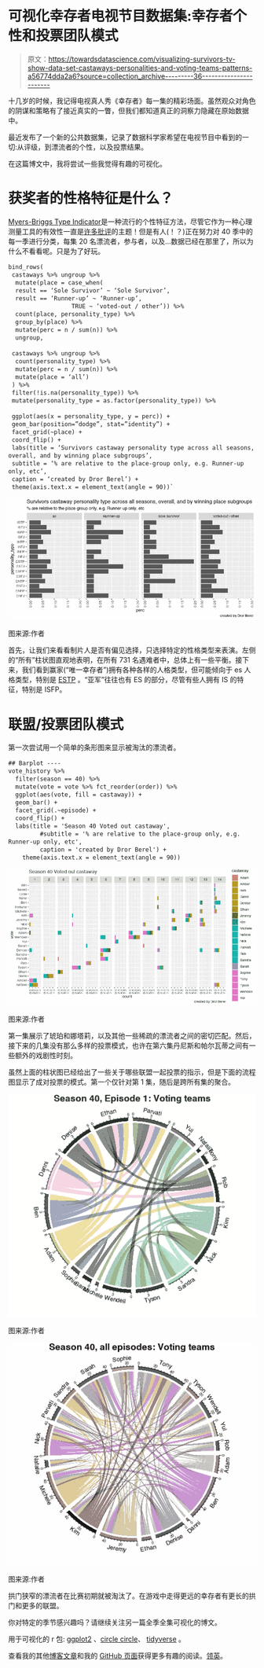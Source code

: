 # 可视化幸存者电视节目数据集:幸存者个性和投票团队模式

> 原文：<https://towardsdatascience.com/visualizing-survivors-tv-show-data-set-castaways-personalities-and-voting-teams-patterns-a56774dda2a6?source=collection_archive---------36----------------------->

十几岁的时候，我记得电视真人秀《幸存者》每一集的精彩场面。虽然观众对角色的阴谋和策略有了接近真实的一瞥，但我们都知道真正的洞察力隐藏在原始数据中。

最近发布了一个新的公共数据集，记录了数据科学家希望在电视节目中看到的一切:从评级，到漂流者的个性，以及投票结果。

在这篇博文中，我将尝试一些我觉得有趣的可视化。

# 获奖者的性格特征是什么？

[Myers-Briggs Type Indicator](https://en.wikipedia.org/wiki/Myers%E2%80%93Briggs_Type_Indicator#Criticism)是一种流行的个性特征方法，尽管它作为一种心理测量工具的有效性一直是[许多批评](https://www.vox.com/2014/7/15/5881947/myers-briggs-personality-test-meaningless)的主题！但是有人(！？)正在努力对 40 季中的每一季进行分类，每集 20 名漂流者，参与者，以及…数据已经在那里了，所以为什么不看看呢。只是为了好玩。

```
bind_rows(
 castaways %>% ungroup %>% 
  mutate(place = case_when(
  result == ‘Sole Survivor’ ~ ‘Sole Survivor’, 
  result == ‘Runner-up’ ~ ‘Runner-up’,
                  TRUE ~ ‘voted-out / other’)) %>% 
  count(place, personality_type) %>% 
  group_by(place) %>% 
  mutate(perc = n / sum(n)) %>% 
  ungroup,

 castaways %>% ungroup %>% 
  count(personality_type) %>% 
  mutate(perc = n / sum(n)) %>% 
  mutate(place = ‘all’) 
 ) %>% 
 filter(!is.na(personality_type)) %>% 
 mutate(personality_type = as.factor(personality_type)) %>% 

 ggplot(aes(x = personality_type, y = perc)) + 
 geom_bar(position=”dodge”, stat=”identity”) +
 facet_grid(~place) +
 coord_flip() + 
 labs(title = ‘Survivors castaway personality type across all seasons, overall, and by winning place subgroups’,
 subtitle = ‘% are relative to the place-group only, e.g. Runner-up only, etc’,
 caption = ‘created by Dror Berel’) + 
 theme(axis.text.x = element_text(angle = 90))`
```

![](img/2cf699f22b707a8461e7326b4345494b.png)

图来源:作者

首先，让我们来看看制片人是否有偏见选择，只选择特定的性格类型来表演。左侧的“所有”柱状图直观地表明，在所有 731 名遇难者中，总体上有一些平衡。接下来，我们看到赢家(“唯一幸存者”)拥有各种各样的人格类型，但可能倾向于 es 人格类型，特别是 [ESTP](http://www.breakthroughpsychologyprogram.com/what-is-my-personality-type-myers-briggs-estp.html) 。“亚军”往往也有 ES 的部分，尽管有些人拥有 IS 的特征，特别是 ISFP。

# 联盟/投票团队模式

第一次尝试用一个简单的条形图来显示被淘汰的漂流者。

```
## Barplot ----
vote_history %>% 
  filter(season == 40) %>% 
  mutate(vote = vote %>% fct_reorder(order)) %>% 
  ggplot(aes(vote, fill = castaway)) + 
  geom_bar() +
  facet_grid(.~episode) +
  coord_flip() +
  labs(title = 'Season 40 Voted out castaway',
         #subtitle = '% are relative to the place-group only, e.g. Runner-up only, etc',
         caption = 'created by Dror Berel') + 
    theme(axis.text.x = element_text(angle = 90))
```

![](img/97ef48a705d8052d4cf2a6f87cd69c8b.png)

图来源:作者

第一集展示了琥珀和娜塔莉，以及其他一些稀疏的漂流者之间的密切匹配。然后，接下来的几集没有那么多样的投票模式，也许在第六集丹尼斯和帕尔瓦蒂之间有一些额外的戏剧性时刻。

虽然上面的柱状图已经给出了一些关于哪些联盟一起投票的指示，但是下面的流程图显示了成对投票的模式。第一个仅针对第 1 集，随后是跨所有集的聚合。

![](img/26df53dd72fae002345f341c38b1bc83.png)

图来源:作者

![](img/bdda988801cbdf02d60c40833a0e4512.png)

图来源:作者

拱门狭窄的漂流者在比赛初期就被淘汰了。在游戏中走得更远的幸存者有更长的拱门和更多的联盟。

你对特定的季节感兴趣吗？请继续关注另一篇全季全集可视化的博文。

用于可视化的 r 包: [ggplot2](https://ggplot2.tidyverse.org/) 、[circle circle](https://jokergoo.github.io/circlize_book/book/)、 [tidyverse](https://www.tidyverse.org/) 。

查看我的其他[博客文章](https://medium.com/@drorberel)和我的 [GitHub 页面](https://drorberel.github.io/)获得更多有趣的阅读。[领英](https://www.linkedin.com/in/dror-berel-1848496/)。